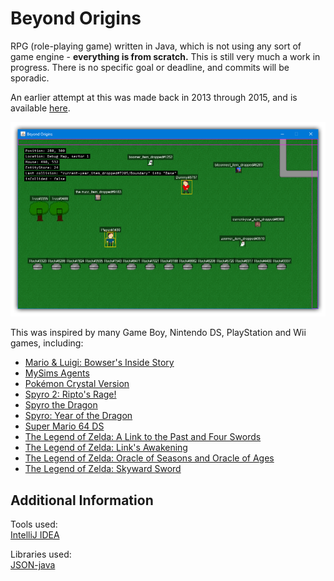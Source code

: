 # Beyond Origins

RPG (role-playing game) written in Java, which is not using any sort of game engine - <b>everything is from scratch.</b> 
This is still very much a work in progress. There is no specific goal or deadline, and commits will be sporadic.

An earlier attempt at this was made back in 2013 through 2015, and is available <a href="https://github.com/egartley/archive/tree/master/Java/Source/Beyond%20Origins/src/net/egartley/beyondorigins">here</a>.

<img src="https://raw.githubusercontent.com/egartley/media/master/screenshots/beyond-origins.png">

This was inspired by many Game Boy, Nintendo DS, PlayStation and Wii games, including:

- <a href="https://en.wikipedia.org/wiki/Mario_%26_Luigi:_Bowser%27s_Inside_Story" rel="noopener">Mario & Luigi: Bowser's Inside Story</a>
- <a href="https://en.wikipedia.org/wiki/MySims_Agents" rel="noopener">MySims Agents</a>
- <a href="https://en.wikipedia.org/wiki/Pokémon_Crystal" rel="noopener">Pokémon Crystal Version</a>
- <a href="https://en.wikipedia.org/wiki/Spyro_2:_Ripto%27s_Rage!" rel="noopener">Spyro 2: Ripto's Rage!</a>
- <a href="https://en.wikipedia.org/wiki/Spyro_the_Dragon" rel="noopener">Spyro the Dragon</a>
- <a href="https://en.wikipedia.org/wiki/Spyro:_Year_of_the_Dragon" rel="noopener">Spyro: Year of the Dragon</a>
- <a href="https://en.wikipedia.org/wiki/Super_Mario_64_DS" rel="noopener">Super Mario 64 DS</a>
- <a href="https://en.wikipedia.org/wiki/The_Legend_of_Zelda:_A_Link_to_the_Past_and_Four_Swords" rel="noopener">The Legend of Zelda: A Link to the Past and Four Swords</a>
- <a href="https://en.wikipedia.org/wiki/The_Legend_of_Zelda:_Link%27s_Awakening" rel="noopener">The Legend of Zelda: Link's Awakening</a>
- <a href="https://en.wikipedia.org/wiki/The_Legend_of_Zelda:_Oracle_of_Seasons_and_Oracle_of_Ages" rel="noopener">The Legend of Zelda: Oracle of Seasons and Oracle of Ages</a>
- <a href="https://en.wikipedia.org/wiki/The_Legend_of_Zelda:_Skyward_Sword" rel="noopener">The Legend of Zelda: Skyward Sword</a>

<h2>Additional Information</h2>

Tools used:
<br><a href="https://www.jetbrains.com/idea/">IntelliJ IDEA</a>

Libraries used:
<br><a href="https://github.com/stleary/JSON-java/">JSON-java</a>
